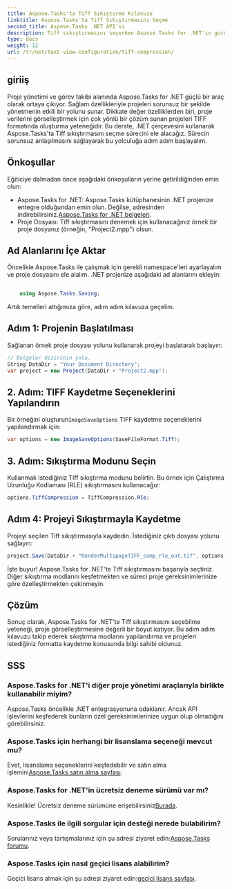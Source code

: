 ```yaml
---
title: Aspose.Tasks'ta Tiff Sıkıştırma Kılavuzu
linktitle: Aspose.Tasks'ta Tiff Sıkıştırmasını Seçme
second_title: Aspose.Tasks .NET API'si
description: Tiff sıkıştırmasını seçerken Aspose.Tasks for .NET'in gücünü keşfedin. Verimli proje görselleştirmesi için adım adım kılavuzumuzu izleyin.
type: docs
weight: 12
url: /tr/net/text-view-configuration/tiff-compression/
---
```

## giriiş
Proje yönetimi ve görev takibi alanında Aspose.Tasks for .NET güçlü bir araç olarak ortaya çıkıyor. Sağlam özellikleriyle projeleri sorunsuz bir şekilde yönetmenin etkili bir yolunu sunar. Dikkate değer özelliklerden biri, proje verilerini görselleştirmek için çok yönlü bir çözüm sunan projeleri TIFF formatında oluşturma yeteneğidir. Bu derste, .NET çerçevesini kullanarak Aspose.Tasks'ta Tiff sıkıştırmasını seçme sürecini ele alacağız. Sürecin sorunsuz anlaşılmasını sağlayarak bu yolculuğa adım adım başlayalım.
## Önkoşullar
Eğiticiye dalmadan önce aşağıdaki önkoşulların yerine getirildiğinden emin olun:
-  Aspose.Tasks for .NET: Aspose.Tasks kütüphanesinin .NET projenize entegre olduğundan emin olun. Değilse, adresinden indirebilirsiniz.[Aspose.Tasks for .NET belgeleri](https://reference.aspose.com/tasks/net/).
- Proje Dosyası: Tiff sıkıştırmasını denemek için kullanacağınız örnek bir proje dosyanız (örneğin, "Project2.mpp") olsun.
## Ad Alanlarını İçe Aktar
Öncelikle Aspose.Tasks ile çalışmak için gerekli namespace'leri ayarlayalım ve proje dosyasını ele alalım. .NET projenize aşağıdaki ad alanlarını ekleyin:
```csharp
    
    using Aspose.Tasks.Saving;
```
Artık temelleri attığımıza göre, adım adım kılavuza geçelim.
## Adım 1: Projenin Başlatılması
Sağlanan örnek proje dosyası yolunu kullanarak projeyi başlatarak başlayın:
```csharp
// Belgeler dizininin yolu.
String DataDir = "Your Document Directory";
var project = new Project(DataDir + "Project2.mpp");
```
## 2. Adım: TIFF Kaydetme Seçeneklerini Yapılandırın
 Bir örneğini oluşturun`ImageSaveOptions` TIFF kaydetme seçeneklerini yapılandırmak için:
```csharp
var options = new ImageSaveOptions(SaveFileFormat.Tiff);
```
## 3. Adım: Sıkıştırma Modunu Seçin
Kullanmak istediğiniz Tiff sıkıştırma modunu belirtin. Bu örnek için Çalıştırma Uzunluğu Kodlaması (RLE) sıkıştırmasını kullanacağız:
```csharp
options.TiffCompression = TiffCompression.Rle;
```
## Adım 4: Projeyi Sıkıştırmayla Kaydetme
Projeyi seçilen Tiff sıkıştırmasıyla kaydedin. İstediğiniz çıktı dosyası yolunu sağlayın:
```csharp
project.Save(DataDir + "RenderMultipageTIFF_comp_rle_out.tif", options);
```
İşte buyur! Aspose.Tasks for .NET'te Tiff sıkıştırmasını başarıyla seçtiniz. Diğer sıkıştırma modlarını keşfetmekten ve süreci proje gereksinimlerinize göre özelleştirmekten çekinmeyin.
## Çözüm
Sonuç olarak, Aspose.Tasks for .NET'te Tiff sıkıştırmasını seçebilme yeteneği, proje görselleştirmesine değerli bir boyut katıyor. Bu adım adım kılavuzu takip ederek sıkıştırma modlarını yapılandırma ve projeleri istediğiniz formatta kaydetme konusunda bilgi sahibi oldunuz.
## SSS
### Aspose.Tasks for .NET'i diğer proje yönetimi araçlarıyla birlikte kullanabilir miyim?
Aspose.Tasks öncelikle .NET entegrasyonuna odaklanır. Ancak API işlevlerini keşfederek bunların özel gereksinimlerinize uygun olup olmadığını görebilirsiniz.
### Aspose.Tasks için herhangi bir lisanslama seçeneği mevcut mu?
 Evet, lisanslama seçeneklerini keşfedebilir ve satın alma işlemini[Aspose.Tasks satın alma sayfası](https://purchase.aspose.com/buy).
### Aspose.Tasks for .NET'in ücretsiz deneme sürümü var mı?
 Kesinlikle! Ücretsiz deneme sürümüne erişebilirsiniz[Burada](https://releases.aspose.com/).
### Aspose.Tasks ile ilgili sorgular için desteği nerede bulabilirim?
 Sorularınız veya tartışmalarınız için şu adresi ziyaret edin:[Aspose.Tasks forumu](https://forum.aspose.com/c/tasks/15).
### Aspose.Tasks için nasıl geçici lisans alabilirim?
 Geçici lisans almak için şu adresi ziyaret edin:[geçici lisans sayfası](https://purchase.aspose.com/temporary-license/).